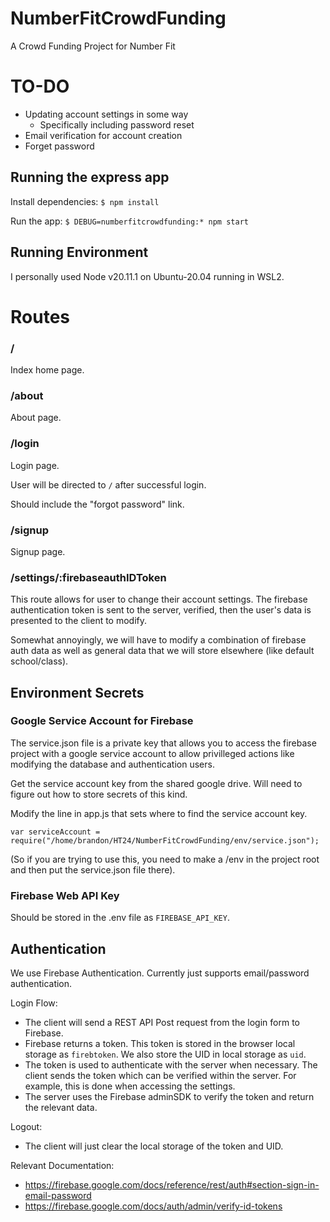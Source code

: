 # NumberFitCrowdFunding
A Crowd Funding Project for Number Fit

# TO-DO
- Updating account settings in some way
    - Specifically including password reset
- Email verification for account creation
- Forget password

## Running the express app
Install dependencies:
`$ npm install`

Run the app:
`$ DEBUG=numberfitcrowdfunding:* npm start`
     
## Running Environment
I personally used Node v20.11.1 on Ubuntu-20.04 running in WSL2.

# Routes
### /
Index home page.

### /about
About page.

### /login
Login page.

User will be directed to `/` after successful login.

Should include the "forgot password" link.

### /signup
Signup page.

### /settings/:firebaseauthIDToken
This route allows for user to change their account settings. The firebase authentication token is sent to the server, verified, then the user's data is presented to the client to modify.

Somewhat annoyingly, we will have to modify a combination of firebase auth data as well as general data that we will store elsewhere (like default school/class).



## Environment Secrets

### Google Service Account for Firebase
The service.json file is a private key that allows you to access the firebase project with a google service account to allow privilleged actions like modifying the database and authentication users.

Get the service account key from the shared google drive. Will need to figure out how to store secrets of this kind.

Modify the line in app.js that sets where to find the service account key.

`var serviceAccount = require("/home/brandon/HT24/NumberFitCrowdFunding/env/service.json");`

(So if you are trying to use this, you need to make a /env in the project root and then put the service.json file there).

### Firebase Web API Key
Should be stored in the .env file as `FIREBASE_API_KEY`.

## Authentication
We use Firebase Authentication. Currently just supports email/password authentication.

Login Flow:
+ The client will send a REST API Post request from the login form to Firebase.
+ Firebase returns a token. This token is stored in the browser local storage as `firebtoken`. We also store the UID in local storage as `uid`.
+ The token is used to authenticate with the server when necessary. The client sends the token which can be verified within the server. For example, this is done when accessing the settings.
+ The server uses the Firebase adminSDK to verify the token and return the relevant data.

Logout:
+ The client will just clear the local storage of the token and UID.

Relevant Documentation:
- https://firebase.google.com/docs/reference/rest/auth#section-sign-in-email-password
- https://firebase.google.com/docs/auth/admin/verify-id-tokens

